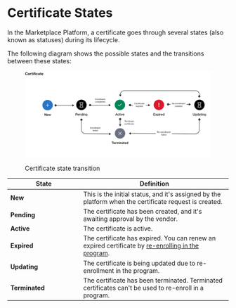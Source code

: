 # Certificate States

In the Marketplace Platform, a certificate goes through several states (also known as statuses) during its lifecycle.&#x20;

The following diagram shows the possible states and the transitions between these states:

<figure><img src="../../../.gitbook/assets/state_diagram_certificate.png" alt=""><figcaption><p>Certificate state transition</p></figcaption></figure>

<table data-full-width="false"><thead><tr><th width="152">State</th><th>Definition</th></tr></thead><tbody><tr><td><strong>New</strong></td><td>This is the initial status, and it's assigned by the platform when the certificate request is created.</td></tr><tr><td><strong>Pending</strong></td><td>The certificate has been created, and it's awaiting approval by the vendor.</td></tr><tr><td><strong>Active</strong></td><td>The certificate is active.</td></tr><tr><td><strong>Expired</strong></td><td>The certificate has expired. You can renew an expired certificate by <a href="../enrollments/renew-your-enrollment.md">re-enrolling in the program</a>.</td></tr><tr><td><strong>Updating</strong></td><td>The certificate is being updated due to re-enrollment in the program.</td></tr><tr><td><strong>Terminated</strong></td><td>The certificate has been terminated. Terminated certificates can't be used to re-enroll in a program. </td></tr></tbody></table>
